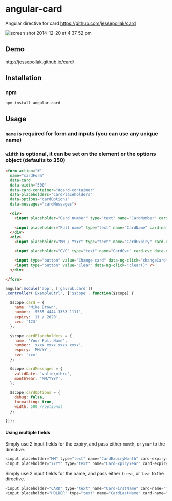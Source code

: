 angular-card
============

Angular directive for card https://github.com/jessepollak/card

![screen shot 2014-12-20 at 4 37 52 pm](https://cloud.githubusercontent.com/assets/507195/5514998/9a252c80-8866-11e4-81ad-dea3dc5e6870.png)

## Demo

http://jessepollak.github.io/card/

## Installation

### npm
`npm install angular-card`

## Usage

### `name` is required for form and inputs (you can use any unique name)
### `width` is optional, it can be set on the element or the options object (defaults to 350)

```html
<form action="#"
  name="cardForm"
  data-card
  data-width="500"
  data-card-container="#card-container"
  data-placeholders="cardPlaceholders"
  data-options="cardOptions"
  data-messages="cardMessages">

  <div>
    <input placeholder="Card number" type="text" name="CardNumber" card-number data-ng-model="card.number" />

    <input placeholder="Full name" type="text" name="CardName" card-name data-ng-model="card.name" />
  </div>
  <div>
    <input placeholder="MM / YYYY" type="text" name="CardExpiry" card-expiry data-ng-model="card.expiry" />

    <input placeholder="CVC" type="text" name="CardCvc" card-cvc data-ng-model="card.cvc" />

    <input type="button" value="Change card" data-ng-click="changeCard()" />
    <input type="button" value="Clear" data-ng-click="clear()" />
  </div>

</form>
```

```js
angular.module('app', ['gavruk.card'])
.controller('ExampleCtrl', ['$scope', function($scope) {

  $scope.card = {
    name: 'Mike Brown',
    number: '5555 4444 3333 1111',
    expiry: '11 / 2020',
    cvc: '123'
  };

  $scope.cardPlaceholders = {
    name: 'Your Full Name',
    number: 'xxxx xxxx xxxx xxxx',
    expiry: 'MM/YY',
    cvc: 'xxx'
  };

  $scope.cardMessages = {
    validDate: 'valid\nthru',
    monthYear: 'MM/YYYY',
  };

  $scope.cardOptions = {
    debug: false,
    formatting: true,
    width: 500 //optional
  };

}]);
```

#### Using multiple fields

Simply use 2 input fields for the expiry, and pass either `month`, or `year` to the directive.

```js
<input placeholder="MM" type="text" name="CardExpiryMonth" card-expiry="month" data-ng-model="card.expiryMonth" />
<input placeholder="YYYY" type="text" name="CardExpiryYear" card-expiry="year" data-ng-model="card.expiryYear" />
```


Simply use 2 input fields for the name, and pass either `first`, or `last` to the directive.

```js
<input placeholder="CARD" type="text" name="CardFirstName" card-name="first" data-ng-model="card.firstName" />
<input placeholder="HOLDER" type="text" name="CardLastName" card-name="last" data-ng-model="card.lastName" />
```
